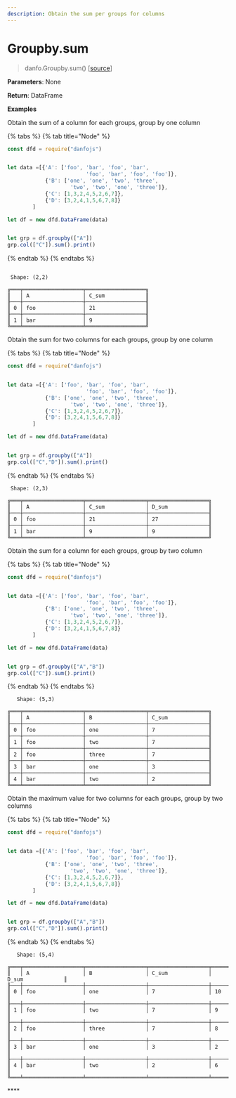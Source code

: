 ```yaml
---
description: Obtain the sum per groups for columns
---
```


# Groupby.sum

> danfo.Groupby.sum\(\)     \[[source](https://github.com/opensource9ja/danfojs/blob/master/danfojs/src/core/groupby.js#L262)\]

**Parameters**: None

**Return**: DataFrame

**Examples**

Obtain the sum of a column for each groups, group by one column

{% tabs %}
{% tab title="Node" %}
```javascript
const dfd = require("danfojs")


let data =[{'A': ['foo', 'bar', 'foo', 'bar',
                         'foo', 'bar', 'foo', 'foo']},
            {'B': ['one', 'one', 'two', 'three',
                    'two', 'two', 'one', 'three']},
            {'C': [1,3,2,4,5,2,6,7]},
            {'D': [3,2,4,1,5,6,7,8]}
        ]

let df = new dfd.DataFrame(data)


let grp = df.groupby(["A"])
grp.col(["C"]).sum().print()
```
{% endtab %}
{% endtabs %}

```text

 Shape: (2,2) 

╔═══╤═══════════════════╤═══════════════════╗
║   │ A                 │ C_sum             ║
╟───┼───────────────────┼───────────────────╢
║ 0 │ foo               │ 21                ║
╟───┼───────────────────┼───────────────────╢
║ 1 │ bar               │ 9                 ║
╚═══╧═══════════════════╧═══════════════════╝
```

Obtain the sum for two columns for each groups, group by one column

{% tabs %}
{% tab title="Node" %}
```javascript
const dfd = require("danfojs")


let data =[{'A': ['foo', 'bar', 'foo', 'bar',
                         'foo', 'bar', 'foo', 'foo']},
            {'B': ['one', 'one', 'two', 'three',
                    'two', 'two', 'one', 'three']},
            {'C': [1,3,2,4,5,2,6,7]},
            {'D': [3,2,4,1,5,6,7,8]}
        ]

let df = new dfd.DataFrame(data)


let grp = df.groupby(["A"])
grp.col(["C","D"]).sum().print()
```
{% endtab %}
{% endtabs %}

```text
 Shape: (2,3) 

╔═══╤═══════════════════╤═══════════════════╤═══════════════════╗
║   │ A                 │ C_sum             │ D_sum             ║
╟───┼───────────────────┼───────────────────┼───────────────────╢
║ 0 │ foo               │ 21                │ 27                ║
╟───┼───────────────────┼───────────────────┼───────────────────╢
║ 1 │ bar               │ 9                 │ 9                 ║
╚═══╧═══════════════════╧═══════════════════╧═══════════════════╝
```

Obtain the sum for a column for each groups, group by two column

{% tabs %}
{% tab title="Node" %}
```javascript
const dfd = require("danfojs")


let data =[{'A': ['foo', 'bar', 'foo', 'bar',
                         'foo', 'bar', 'foo', 'foo']},
            {'B': ['one', 'one', 'two', 'three',
                    'two', 'two', 'one', 'three']},
            {'C': [1,3,2,4,5,2,6,7]},
            {'D': [3,2,4,1,5,6,7,8]}
        ]

let df = new dfd.DataFrame(data)


let grp = df.groupby(["A","B"])
grp.col(["C"]).sum().print()
```
{% endtab %}
{% endtabs %}

```text
   Shape: (5,3) 

╔═══╤═══════════════════╤═══════════════════╤═══════════════════╗
║   │ A                 │ B                 │ C_sum             ║
╟───┼───────────────────┼───────────────────┼───────────────────╢
║ 0 │ foo               │ one               │ 7                 ║
╟───┼───────────────────┼───────────────────┼───────────────────╢
║ 1 │ foo               │ two               │ 7                 ║
╟───┼───────────────────┼───────────────────┼───────────────────╢
║ 2 │ foo               │ three             │ 7                 ║
╟───┼───────────────────┼───────────────────┼───────────────────╢
║ 3 │ bar               │ one               │ 3                 ║
╟───┼───────────────────┼───────────────────┼───────────────────╢
║ 4 │ bar               │ two               │ 2                 ║
╚═══╧═══════════════════╧═══════════════════╧═══════════════════╝
```

Obtain the maximum value for two columns for each groups, group by two columns

{% tabs %}
{% tab title="Node" %}
```javascript
const dfd = require("danfojs")


let data =[{'A': ['foo', 'bar', 'foo', 'bar',
                         'foo', 'bar', 'foo', 'foo']},
            {'B': ['one', 'one', 'two', 'three',
                    'two', 'two', 'one', 'three']},
            {'C': [1,3,2,4,5,2,6,7]},
            {'D': [3,2,4,1,5,6,7,8]}
        ]

let df = new dfd.DataFrame(data)


let grp = df.groupby(["A","B"])
grp.col(["C","D"]).sum().print()
```
{% endtab %}
{% endtabs %}

```text
   Shape: (5,4) 

╔═══╤═══════════════════╤═══════════════════╤═══════════════════╤═══════════════════╗
║   │ A                 │ B                 │ C_sum             │ D_sum             ║
╟───┼───────────────────┼───────────────────┼───────────────────┼───────────────────╢
║ 0 │ foo               │ one               │ 7                 │ 10                ║
╟───┼───────────────────┼───────────────────┼───────────────────┼───────────────────╢
║ 1 │ foo               │ two               │ 7                 │ 9                 ║
╟───┼───────────────────┼───────────────────┼───────────────────┼───────────────────╢
║ 2 │ foo               │ three             │ 7                 │ 8                 ║
╟───┼───────────────────┼───────────────────┼───────────────────┼───────────────────╢
║ 3 │ bar               │ one               │ 3                 │ 2                 ║
╟───┼───────────────────┼───────────────────┼───────────────────┼───────────────────╢
║ 4 │ bar               │ two               │ 2                 │ 6                 ║
╚═══╧═══════════════════╧═══════════════════╧═══════════════════╧═══════════════════╝
```

\*\*\*\*

